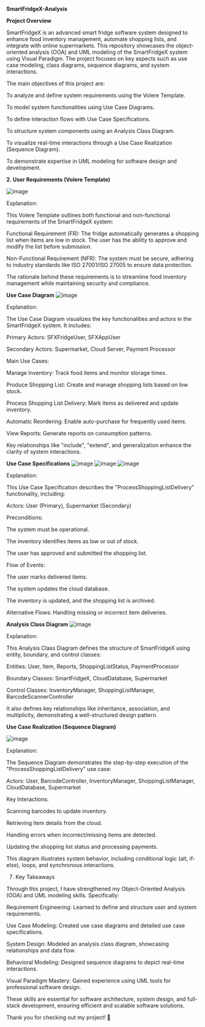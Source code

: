 **SmartFridgeX-Analysis**

**Project Overview**

SmartFridgeX is an advanced smart fridge software system designed to enhance food inventory management, automate shopping lists, and integrate with online supermarkets. This repository showcases the object-oriented analysis (OOA) and UML modeling of the SmartFridgeX system using Visual Paradigm. The project focuses on key aspects such as use case modeling, class diagrams, sequence diagrams, and system interactions.

The main objectives of this project are:

To analyze and define system requirements using the Volere Template.

To model system functionalities using Use Case Diagrams.

To define interaction flows with Use Case Specifications.

To structure system components using an Analysis Class Diagram.

To visualize real-time interactions through a Use Case Realization (Sequence Diagram).

To demonstrate expertise in UML modeling for software design and development.

**2. User Requirements (Volere Template)**


![image](https://github.com/user-attachments/assets/dae9636e-fa08-49a1-b455-50946bea9826)



Explanation:

This Volere Template outlines both functional and non-functional requirements of the SmartFridgeX system:

Functional Requirement (FR): The fridge automatically generates a shopping list when items are low in stock. The user has the ability to approve and modify the list before submission.

Non-Functional Requirement (NFR): The system must be secure, adhering to industry standards like ISO 27001/ISO 27005 to ensure data protection.

The rationale behind these requirements is to streamline food inventory management while maintaining security and compliance.


**Use Case Diagram**
![image](https://github.com/user-attachments/assets/52f9befa-36c6-45b6-9fce-036b44bae0c8)



Explanation:

The Use Case Diagram visualizes the key functionalities and actors in the SmartFridgeX system. It includes:

Primary Actors: SFXFridgeUser, SFXAppUser

Secondary Actors: Supermarket, Cloud Server, Payment Processor

Main Use Cases:

Manage Inventory: Track food items and monitor storage times.

Produce Shopping List: Create and manage shopping lists based on low stock.

Process Shopping List Delivery: Mark items as delivered and update inventory.

Automatic Reordering: Enable auto-purchase for frequently used items.

View Reports: Generate reports on consumption patterns.

Key relationships like "include", "extend", and generalization enhance the clarity of system interactions.

**Use Case Specifications**
![image](https://github.com/user-attachments/assets/00b63ba2-5c4b-4c18-8123-c30fab7fde1c)
![image](https://github.com/user-attachments/assets/cd5b110b-8fbb-42cc-b5ac-518264f978de)
![image](https://github.com/user-attachments/assets/cceeca53-6c22-40d6-9732-c52fd24ee076)



Explanation:

This Use Case Specification describes the "ProcessShoppingListDelivery" functionality, including:

Actors: User (Primary), Supermarket (Secondary)

Preconditions:

The system must be operational.

The inventory identifies items as low or out of stock.

The user has approved and submitted the shopping list.

Flow of Events:

The user marks delivered items.

The system updates the cloud database.

The inventory is updated, and the shopping list is archived.

Alternative Flows: Handling missing or incorrect item deliveries.

**Analysis Class Diagram**
![image](https://github.com/user-attachments/assets/f45c2f82-e725-4f77-8647-a2f84b1f652c)



Explanation:

This Analysis Class Diagram defines the structure of SmartFridgeX using entity, boundary, and control classes:

Entities: User, Item, Reports, ShoppingListStatus, PaymentProcessor

Boundary Classes: SmartFridgeX, CloudDatabase, Supermarket

Control Classes: InventoryManager, ShoppingListManager, BarcodeScannerController

It also defines key relationships like inheritance, association, and multiplicity, demonstrating a well-structured design pattern.

**Use Case Realization (Sequence Diagram)**

   
![image](https://github.com/user-attachments/assets/66de50b4-e5ae-4f3c-a0c6-723510937ece)



Explanation:

The Sequence Diagram demonstrates the step-by-step execution of the "ProcessShoppingListDelivery" use case:

Actors: User, BarcodeController, InventoryManager, ShoppingListManager, CloudDatabase, Supermarket

Key Interactions:

Scanning barcodes to update inventory.

Retrieving item details from the cloud.

Handling errors when incorrect/missing items are detected.

Updating the shopping list status and processing payments.

This diagram illustrates system behavior, including conditional logic (alt, if-else), loops, and synchronous interactions.

7. Key Takeaways

Through this project, I have strengthened my Object-Oriented Analysis (OOA) and UML modeling skills. Specifically:

Requirement Engineering: Learned to define and structure user and system requirements.

Use Case Modeling: Created use case diagrams and detailed use case specifications.

System Design: Modeled an analysis class diagram, showcasing relationships and data flow.

Behavioral Modeling: Designed sequence diagrams to depict real-time interactions.

Visual Paradigm Mastery: Gained experience using UML tools for professional software design.

These skills are essential for software architecture, system design, and full-stack development, ensuring efficient and scalable software solutions.

Thank you for checking out my project! 🚀

